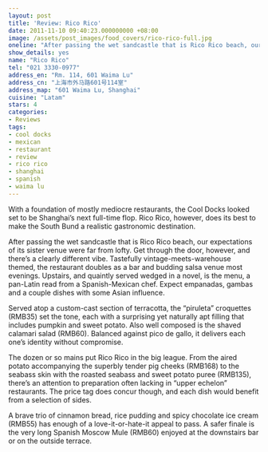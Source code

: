 ```yaml
---
layout: post
title: 'Review: Rico Rico'
date: 2011-11-10 09:40:23.000000000 +08:00
image: /assets/post_images/food_covers/rico-rico-full.jpg
oneline: "After passing the wet sandcastle that is Rico Rico beach, our expectations of its sister venue were far from lofty."
show_details: yes
name: "Rico Rico"
tel: "021 3330-0977"
address_en: "Rm. 114, 601 Waima Lu"
address_cn: "上海市外马路601号114室"
address_map: "601 Waima Lu, Shanghai"
cuisine: "Latam"
stars: 4
categories:
- Reviews
tags:
- cool docks
- mexican
- restaurant
- review
- rico rico
- shanghai
- spanish
- waima lu
---
```

With a foundation of mostly mediocre restaurants, the Cool Docks looked set to be Shanghai’s next full-time flop. Rico Rico, however, does its best to make the South Bund a realistic gastronomic destination.

After passing the wet sandcastle that is Rico Rico beach, our expectations of its sister venue were far from lofty. Get through the door, however, and there’s a clearly different vibe. Tastefully vintage-meets-warehouse themed, the restaurant doubles as a bar and budding salsa venue most evenings. Upstairs, and quaintly served wedged in a novel, is the menu, a pan-Latin read from a Spanish-Mexican chef. Expect empanadas, gambas and a couple dishes with some Asian influence.

Served atop a custom-cast section of terracotta, the “piruleta” croquettes (RMB35) set the tone, each with a surprising yet naturally apt filling that includes pumpkin and sweet potato. Also well composed is the shaved calamari salad (RMB60). Balanced against pico de gallo, it delivers each one’s identity without compromise.

The dozen or so mains put Rico Rico in the big league. From the aired potato accompanying the superbly tender pig cheeks (RMB168) to the seabass skin with the roasted seabass and sweet potato puree (RMB135), there’s an attention to preparation often lacking in “upper echelon” restaurants. The price tag does concur though, and each dish would benefit from a selection of sides.

A brave trio of cinnamon bread, rice pudding and spicy chocolate ice cream (RMB55) has enough of a love-it-or-hate-it appeal to pass. A safer finale is the very long Spanish Moscow Mule (RMB60) enjoyed at the downstairs bar or on the outside terrace.
